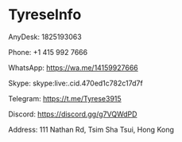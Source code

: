 # TyreseInfo

AnyDesk: 1825193063

Phone: +1 415 992 7666

WhatsApp: https://wa.me/14159927666

Skype: skype:live:.cid.470ed1c782c17d7f

Telegram: https://t.me/Tyrese3915

Discord: https://discord.gg/g7VQWdPD

Address: 111 Nathan Rd, Tsim Sha Tsui, Hong Kong
